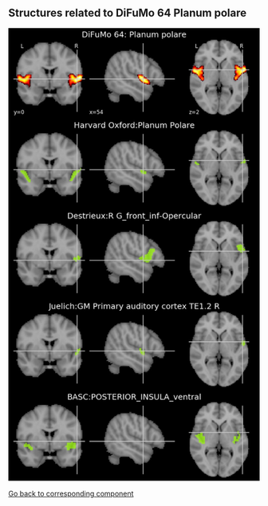 


## Structures related to DiFuMo 64 Planum polare

![19](19.jpg "Structures related to DiFuMo 64 Planum polare")

[Go back to corresponding component](https://parietal-inria.github.io/DiFuMo/64/html/19.html)